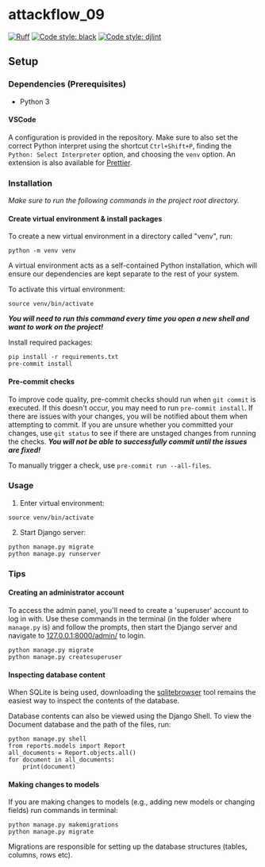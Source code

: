 # attackflow_09

[![Ruff](https://img.shields.io/endpoint?url=https://raw.githubusercontent.com/astral-sh/ruff/main/assets/badge/v2.json)](https://github.com/astral-sh/ruff)
[![Code style: black](https://img.shields.io/badge/code%20style-black-000000.svg)](https://github.com/psf/black)
[![Code style: djlint](https://img.shields.io/badge/html%20style-djlint-blue.svg)](https://www.djlint.com)

## Setup

### Dependencies (Prerequisites)

-   Python 3

#### VSCode

A configuration is provided in the repository. Make sure to also set the correct Python interpret using the shortcut `Ctrl+Shift+P`, finding the `Python: Select Interpreter` option, and choosing the `venv` option. An extension is also available for [Prettier](https://marketplace.visualstudio.com/items?itemName=esbenp.prettier-vscode).

### Installation

_Make sure to run the following commands in the project root directory._

#### Create virtual environment & install packages

To create a new virtual environment in a directory called "venv", run:

```
python -m venv venv
```

A virtual environment acts as a self-contained Python installation, which will ensure our dependencies are kept separate to the rest of your system.

To activate this virtual environment:

```
source venv/bin/activate
```

**_You will need to run this command every time you open a new shell and want to work on the project!_**

Install required packages:

```
pip install -r requirements.txt
pre-commit install
```

#### Pre-commit checks

To improve code quality, pre-commit checks should run when `git commit` is executed. If this doesn't occur, you may need to run `pre-commit install`.
If there are issues with your changes, you will be notified about them when attempting to commit. If you are unsure whether you committed your changes,
use `git status` to see if there are unstaged changes from running the checks.
**_You will not be able to successfully commit until the issues are fixed!_**

To manually trigger a check, use `pre-commit run --all-files`.

### Usage

1. Enter virtual environment:

```
source venv/bin/activate
```

2. Start Django server:

```
python manage.py migrate
python manage.py runserver
```

### Tips

#### Creating an administrator account

To access the admin panel, you'll need to create a 'superuser' account to log in with. Use these commands in the terminal (in the folder where `manage.py` is) and follow the prompts, then start the Django server and navigate to [127.0.0.1:8000/admin/](http://127.0.0.1:8000/admin/) to login.

```
python manage.py migrate
python manage.py createsuperuser
```

#### Inspecting database content

When SQLite is being used, downloading the [sqlitebrowser](https://sqlitebrowser.org/) tool remains the easiest way to inspect the contents of the database.

Database contents can also be viewed using the Django Shell. To view the Document database and the path of the files, run:

```
python manage.py shell
from reports.models import Report
all_documents = Report.objects.all()
for document in all_documents:
    print(document)
```

#### Making changes to models

If you are making changes to models (e.g., adding new models or changing fields) run commands in terminal:

```
python manage.py makemigrations
python manage.py migrate
```

Migrations are responsible for setting up the database structures (tables, columns, rows etc).
